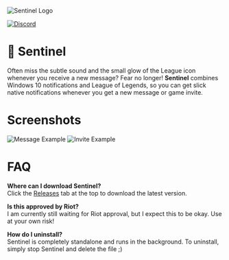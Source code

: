 ![Sentinel Logo](https://i.imgur.com/2zfjJhv.png)

[![Discord](https://discordapp.com/api/guilds/249481856687407104/widget.png?style=shield)](https://discord.gg/bfxdsRC)

# :eyes: Sentinel
Often miss the subtle sound and the small glow of the League icon whenever you receive a new message? Fear no longer! **Sentinel** combines Windows 10 notifications and League of Legends, so you can get slick native notifications whenever you get a new message or game invite. 

# Screenshots
![Message Example](https://i.imgur.com/8nhk7OK.png)
![Invite Example](https://i.imgur.com/O1tzR3E.png)

# FAQ
**Where can I download Sentinel?**  
Click the [Releases](https://github.com/molenzwiebel/Sentinel/releases) tab at the top to download the latest version.

**Is this approved by Riot?**  
I am currently still waiting for Riot approval, but I expect this to be okay. Use at your own risk!

**How do I uninstall?**  
Sentinel is completely standalone and runs in the background. To uninstall, simply stop Sentinel and delete the file ;)